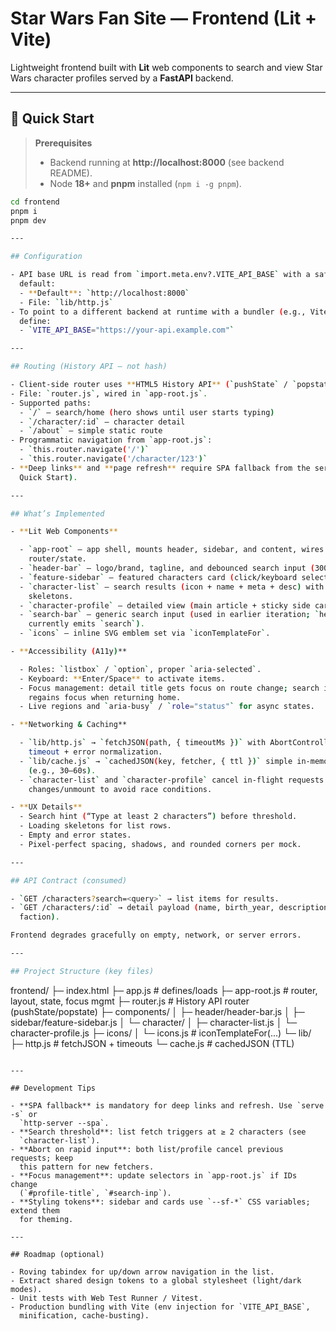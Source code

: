 # Star Wars Fan Site — Frontend (Lit + Vite)

Lightweight frontend built with **Lit** web components to search and view Star
Wars character profiles served by a **FastAPI** backend.

---

## 🚀 Quick Start

> **Prerequisites**
>
> - Backend running at **http://localhost:8000** (see backend README).
> - Node **18+** and **pnpm** installed (`npm i -g pnpm`).

```bash
cd frontend
pnpm i
pnpm dev

---

## Configuration

- API base URL is read from `import.meta.env?.VITE_API_BASE` with a safe
  default:
  - **Default**: `http://localhost:8000`
  - File: `lib/http.js`
- To point to a different backend at runtime with a bundler (e.g., Vite),
  define:
  - `VITE_API_BASE="https://your-api.example.com"`

---

## Routing (History API — not hash)

- Client-side router uses **HTML5 History API** (`pushState` / `popstate`).
- File: `router.js`, wired in `app-root.js`.
- Supported paths:
  - `/` — search/home (hero shows until user starts typing)
  - `/character/:id` — character detail
  - `/about` — simple static route
- Programmatic navigation from `app-root.js`:
  - `this.router.navigate('/')`
  - `this.router.navigate('/character/123')`
- **Deep links** and **page refresh** require SPA fallback from the server (see
  Quick Start).

---

## What’s Implemented

- **Lit Web Components**

  - `app-root` — app shell, mounts header, sidebar, and content, wires
    router/state.
  - `header-bar` — logo/brand, tagline, and debounced search input (300 ms).
  - `feature-sidebar` — featured characters card (click/keyboard select).
  - `character-list` — search results (icon + name + meta + desc) with
    skeletons.
  - `character-profile` — detailed view (main article + sticky side card).
  - `search-bar` — generic search input (used in earlier iteration; `header-bar`
    currently emits `search`).
  - `icons` — inline SVG emblem set via `iconTemplateFor`.

- **Accessibility (A11y)**

  - Roles: `listbox` / `option`, proper `aria-selected`.
  - Keyboard: **Enter/Space** to activate items.
  - Focus management: detail title gets focus on route change; search input
    regains focus when returning home.
  - Live regions and `aria-busy` / `role="status"` for async states.

- **Networking & Caching**

  - `lib/http.js` → `fetchJSON(path, { timeoutMs })` with AbortController +
    timeout + error normalization.
  - `lib/cache.js` → `cachedJSON(key, fetcher, { ttl })` simple in-memory cache
    (e.g., 30–60s).
  - `character-list` and `character-profile` cancel in-flight requests on prop
    changes/unmount to avoid race conditions.

- **UX Details**
  - Search hint (“Type at least 2 characters”) before threshold.
  - Loading skeletons for list rows.
  - Empty and error states.
  - Pixel-perfect spacing, shadows, and rounded corners per mock.

---

## API Contract (consumed)

- `GET /characters?search=<query>` → list items for results.
- `GET /characters/:id` → detail payload (name, birth_year, description,
  faction).

Frontend degrades gracefully on empty, network, or server errors.

---

## Project Structure (key files)

```
frontend/
├─ index.html
├─ app.js                       # defines/loads <app-root>
├─ app-root.js                  # router, layout, state, focus mgmt
├─ router.js                    # History API router (pushState/popstate)
├─ components/
│  ├─ header/header-bar.js
│  ├─ sidebar/feature-sidebar.js
│  └─ character/
│     ├─ character-list.js
│     └─ character-profile.js
├─ icons/
│  └─ icons.js                  # iconTemplateFor(...)
└─ lib/
   ├─ http.js                   # fetchJSON + timeouts
   └─ cache.js                  # cachedJSON (TTL)
```

---

## Development Tips

- **SPA fallback** is mandatory for deep links and refresh. Use `serve -s` or
  `http-server --spa`.
- **Search threshold**: list fetch triggers at ≥ 2 characters (see
  `character-list`).
- **Abort on rapid input**: both list/profile cancel previous requests; keep
  this pattern for new fetchers.
- **Focus management**: update selectors in `app-root.js` if IDs change
  (`#profile-title`, `#search-inp`).
- **Styling tokens**: sidebar and cards use `--sf-*` CSS variables; extend them
  for theming.

---

## Roadmap (optional)

- Roving tabindex for up/down arrow navigation in the list.
- Extract shared design tokens to a global stylesheet (light/dark modes).
- Unit tests with Web Test Runner / Vitest.
- Production bundling with Vite (env injection for `VITE_API_BASE`,
  minification, cache-busting).
